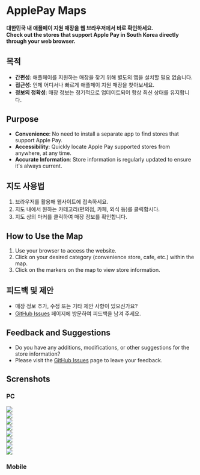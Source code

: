 # ApplePay Maps
**대한민국 내 애플페이 지원 매장을 웹 브라우저에서 바로 확인하세요.**<br/>
**Check out the stores that support Apple Pay in South Korea directly through your web browser.**

## 목적
- **간편성**: 애플페이를 지원하는 매장을 찾기 위해 별도의 앱을 설치할 필요 없습니다. 
- **접근성**: 언제 어디서나 빠르게 애플페이 지원 매장을 찾아보세요. 
- **정보의 정확성**: 매장 정보는 정기적으로 업데이트되어 항상 최신 상태를 유지합니다.<br/>

## Purpose
- **Convenience**: No need to install a separate app to find stores that support Apple Pay.
- **Accessibility**: Quickly locate Apple Pay supported stores from anywhere, at any time.
- **Accurate Information**: Store information is regularly updated to ensure it's always current.
  
## 지도 사용법
1. 브라우저를 활용해 웹사이트에 접속하세요.
2. 지도 내에서 원하는 카테고리(편의점, 카페, 외식 등)를 클릭합시다.
3. 지도 상의 마커를 클릭하여 매장 정보를 확인합니다.<br/>

## How to Use the Map
1. Use your browser to access the website.
2. Click on your desired category (convenience store, cafe, etc.) within the map.
3. Click on the markers on the map to view store information.

## 피드백 및 제안
- 매장 정보 추가, 수정 또는 기타 제안 사항이 있으신가요?
- [GitHub Issues](https://github.com/diligencefrozen/applepay-southkorea-map/issues) 페이지에 방문하여 피드백을 남겨 주세요.<br/>

## Feedback and Suggestions
- Do you have any additions, modifications, or other suggestions for the store information?
- Please visit the [GitHub Issues](https://github.com/diligencefrozen/applepay-southkorea-map/issues) page to leave your feedback.

## Screnshots
### PC 
<img src="https://github.com/diligencefrozen/applepay-southkorea-map/blob/main/ss/ss1.PNG?raw=true">
<br/>

<img src="https://github.com/diligencefrozen/applepay-southkorea-map/blob/main/ss/ss2.PNG?raw=true">
<br/>

<img src="https://github.com/diligencefrozen/applepay-southkorea-map/blob/main/ss/ss3.PNG?raw=true">
<br/>

<img src="https://github.com/diligencefrozen/applepay-southkorea-map/blob/main/ss/ss4.PNG?raw=true">
<br/>

<img src="https://github.com/diligencefrozen/applepay-southkorea-map/blob/main/ss/ss5.PNG?raw=true">
<br/>

<img src="https://github.com/diligencefrozen/applepay-southkorea-map/blob/main/ss/ss6.PNG?raw=true">
<br/>

<img src="https://github.com/diligencefrozen/applepay-southkorea-map/blob/main/ss/ss8.PNG?raw=true">
<br/>

<img src="https://github.com/diligencefrozen/applepay-southkorea-map/blob/main/ss/ss7.PNG?raw=true">
<br/>

### Mobile
